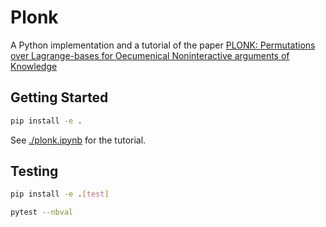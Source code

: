 # Plonk

A Python implementation and a tutorial of the paper [PLONK: Permutations over Lagrange-bases for Oecumenical Noninteractive arguments of Knowledge](https://eprint.iacr.org/2019/953)

## Getting Started

```bash
pip install -e .
```

See [./plonk.ipynb](./plonk.ipynb) for the tutorial.

## Testing

```bash
pip install -e .[test]
```

```bash
pytest --nbval
```
